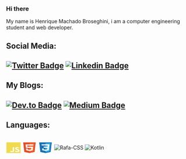 ### Hi there 

My name is Henrique Machado Broseghini, i am a computer engineering student and web developer.


  
## **Social Media:**  

[![Twitter Badge](https://img.shields.io/badge/-Twitter-1ca0f1?style=flat-square&labelColor=1ca0f1&logo=twitter&logoColor=white&link=https://twitter.com/BrosHenrique)](https://twitter.com/BrosHenrique)
[![Linkedin Badge](https://img.shields.io/badge/-LinkedIn-blue?style=flat-square&logo=Linkedin&logoColor=white&link=https://www.linkedin.com/in/henrique-machado-broseghini-041163189/)](https://www.linkedin.com/in/henrique-machado-broseghini-041163189/) 
---
## **My Blogs:**  
  
[![Dev.to Badge](https://img.shields.io/badge/dev.to-0A0A0A?style=for-the-badge&logo=devdotto&logoColor=white&link=https://dev.to/henriquebros)](https://dev.to/henriquebros)
[![Medium Badge](https://img.shields.io/badge/Medium-12100E?style=for-the-badge&logo=medium&logoColor=white=&link=https://medium.com/@broseghinibros)](https://medium.com/@broseghinibros)
---
## **Languages:**  
 <div style="display: inline_block"><br>
  <img align="center" alt="Rafa-Js" height="30" width="40" src="https://raw.githubusercontent.com/devicons/devicon/master/icons/javascript/javascript-plain.svg">
  <img align="center" alt="Rafa-HTML" height="30" width="40" src="https://raw.githubusercontent.com/devicons/devicon/master/icons/html5/html5-original.svg">
  <img align="center" alt="Rafa-CSS" height="30" width="40" src="https://raw.githubusercontent.com/devicons/devicon/master/icons/css3/css3-original.svg">
  <img align="center" alt="Rafa-CSS" height="30" width="40" src="https://cdn.jsdelivr.net/gh/devicons/devicon/icons/cplusplus/cplusplus-original.svg">
  <img align="center" alt="Kotlin" height="30" width="40" src="https://cdn.jsdelivr.net/gh/devicons/devicon/icons/kotlin/kotlin-original.svg">
</div>
